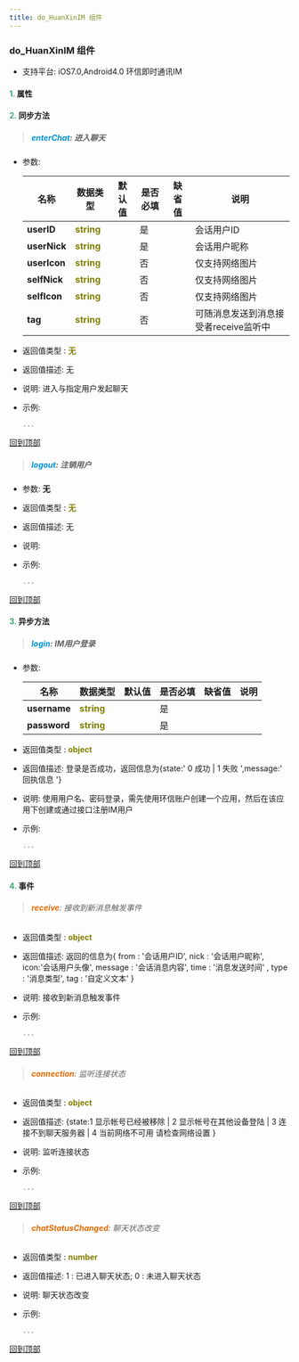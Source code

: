 ```yaml
---
title: do_HuanXinIM 组件
---
```


### do_HuanXinIM 组件

* 支持平台: iOS7.0,Android4.0
环信即时通讯IM

#### <font color ='#40A977'>**1.**</font> 属性

#### <font color ='#40A977'>**2.**</font> 同步方法

>##### <font color ='#0092db'>**enterChat**</font>: 进入聊天

- 参数:

  名称 | 数据类型 |默认值|是否必填|缺省值|说明
  ---- |-------------  |----------|--------------|--------|------
  **userID** |<font color ='#808000'>**string**</font> |  | 是||会话用户ID
  **userNick** |<font color ='#808000'>**string**</font> |  | 是||会话用户昵称
  **userIcon** |<font color ='#808000'>**string**</font> |  | 否||仅支持网络图片
  **selfNick** |<font color ='#808000'>**string**</font> |  | 否||仅支持网络图片
  **selfIcon** |<font color ='#808000'>**string**</font> |  | 否||仅支持网络图片
  **tag** |<font color ='#808000'>**string**</font> |  | 否||可随消息发送到消息接受者receive监听中
- 返回值类型 : <font color ='#808000'>**无**</font>
- 返回值描述: 无
- 说明: 进入与指定用户发起聊天
- 示例:

  ```javascript
  ...

  ```

[回到顶部](#top)

>##### <font color ='#0092db'>**logout**</font>: 注销用户

- 参数: **无**
- 返回值类型 : <font color ='#808000'>**无**</font>
- 返回值描述: 无
- 说明: 
- 示例:

  ```javascript
  ...

  ```

[回到顶部](#top)

#### <font color ='#40A977'>**3.**</font> 异步方法

>##### <font color ='#0092db'>**login**</font>: IM用户登录

- 参数:

  名称 | 数据类型 |默认值|是否必填|缺省值|说明
  ---- |-------------  |----------|--------------|--------|------
  **username** |<font color ='#808000'>**string**</font> |  | 是||
  **password** |<font color ='#808000'>**string**</font> |  | 是||
- 返回值类型 : <font color ='#808000'>**object**</font>
- 返回值描述: 登录是否成功，返回信息为{state:' 0 成功 | 1 失败 ',message:' 回执信息 '}
- 说明: 使用用户名、密码登录，需先使用环信账户创建一个应用，然后在该应用下创建或通过接口注册IM用户
- 示例:

  ```javascript
  ...

  ```

[回到顶部](#top)


#### <font color ='#40A977'>**4.**</font> 事件

>###### <font color ='#e96900'>**receive**</font>: 接收到新消息触发事件

- 返回值类型 : <font color ='#808000'>**object**</font>
- 返回值描述: 返回的信息为{ from : '会话用户ID', nick : '会话用户昵称', icon:'会话用户头像', message : '会话消息内容', time : '消息发送时间' , type : '消息类型', tag : '自定义文本'  }
- 说明: 接收到新消息触发事件
- 示例:

  ```javascript
  ...

  ```

[回到顶部](#top)

>###### <font color ='#e96900'>**connection**</font>: 监听连接状态

- 返回值类型 : <font color ='#808000'>**object**</font>
- 返回值描述: {state:1 显示帐号已经被移除 | 2 显示帐号在其他设备登陆 | 3 连接不到聊天服务器  | 4 当前网络不可用 请检查网络设置 }
- 说明: 监听连接状态
- 示例:

  ```javascript
  ...

  ```

[回到顶部](#top)

>###### <font color ='#e96900'>**chatStatusChanged**</font>: 聊天状态改变

- 返回值类型 : <font color ='#808000'>**number**</font>
- 返回值描述: 1 : 已进入聊天状态; 0 : 未进入聊天状态
- 说明: 聊天状态改变
- 示例:

  ```javascript
  ...

  ```

[回到顶部](#top)



